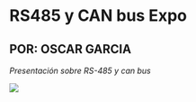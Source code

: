 # RS485 y CAN bus Expo
## POR: OSCAR GARCIA
*Presentación sobre RS-485 y can bus*

![](https://m.media-amazon.com/images/I/71bvQ4m6yDL._AC_SL1500_.jpg)
